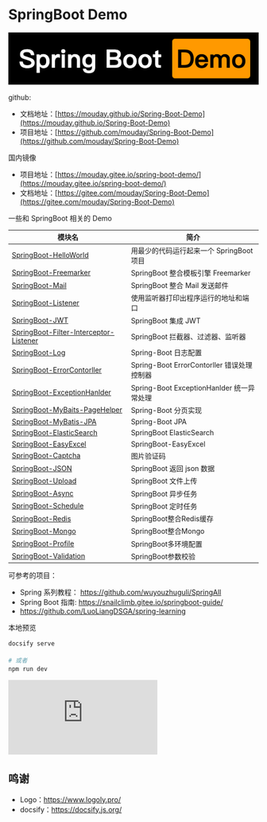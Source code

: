 # SpringBoot Demo

![](logo.png)

github:

- 文档地址：[https://mouday.github.io/Spring-Boot-Demo](https://mouday.github.io/Spring-Boot-Demo)
- 项目地址：[https://github.com/mouday/Spring-Boot-Demo](https://github.com/mouday/Spring-Boot-Demo)


国内镜像

- 项目地址：[https://mouday.gitee.io/spring-boot-demo/](https://mouday.gitee.io/spring-boot-demo/)
- 文档地址：[https://gitee.com/mouday/Spring-Boot-Demo](https://gitee.com/mouday/Spring-Boot-Demo)

一些和 SpringBoot 相关的 Demo

| 模块名 | 简介  |
| - | - |
| [SpringBoot-HelloWorld](SpringBoot-HelloWorld/README.md)  | 用最少的代码运行起来一个 SpringBoot 项目 |
| [SpringBoot-Freemarker](SpringBoot-Freemarker/README.md)  | SpringBoot 整合模板引擎 Freemarker |
| [SpringBoot-Mail](SpringBoot-Mail/README.md)    | SpringBoot 整合 Mail 发送邮件 |
| [SpringBoot-Listener](SpringBoot-Listener/README.md) | 使用监听器打印出程序运行的地址和端口 |
| [SpringBoot-JWT](SpringBoot-JWT/README.md) | SpringBoot 集成 JWT |
| [SpringBoot-Filter-Interceptor-Listener](SpringBoot-Filter-Interceptor-Listener/README.md) | SpringBoot 拦截器、过滤器、监听器 |
| [SpringBoot-Log](SpringBoot-Log/README.md)   | Spring-Boot 日志配置 |
| [SpringBoot-ErrorContorller](SpringBoot-ErrorContorller/README.md) | Spring-Boot ErrorContorller   错误处理控制器 |
| [SpringBoot-ExceptionHanlder](SpringBoot-ExceptionHanlder/README.md) | Spring-Boot ExceptionHanlder   统一异常处理 |
| [SpringBoot-MyBaits-PageHelper](SpringBoot-MyBaits-PageHelper) | Spring-Boot 分页实现 |
| [SpringBoot-MyBatis-JPA](SpringBoot-MyBatis-JPA/README.md)  | Spring-Boot JPA |
|[SpringBoot-ElasticSearch](SpringBoot-ElasticSearch/README.md) | SpringBoot ElasticSearch |
|[SpringBoot-EasyExcel](SpringBoot-EasyExcel/README.md)  | SpringBoot-EasyExcel |
|[SpringBoot-Captcha](SpringBoot-Captcha/README.md)  | 图片验证码 |
|[SpringBoot-JSON](SpringBoot-JSON/README.md)  | SpringBoot 返回 json 数据 |
|[SpringBoot-Upload](SpringBoot-Upload/README.md)  | SpringBoot 文件上传 |
|[SpringBoot-Async](SpringBoot-Async/README.md)  | SpringBoot 异步任务 |
|[SpringBoot-Schedule](SpringBoot-Schedule/README.md)  | SpringBoot 定时任务 |
|[SpringBoot-Redis](SpringBoot-Redis/README.md)  | SpringBoot整合Redis缓存 |
|[SpringBoot-Mongo](SpringBoot-Mongo/README.md)  | SpringBoot整合Mongo |
|[SpringBoot-Profile](SpringBoot-Profile/README.md)  | SpringBoot多环境配置 |
|[SpringBoot-Validation](SpringBoot-Validation/README.md)  | SpringBoot参数校验 |


可参考的项目：

- Spring 系列教程： https://github.com/wuyouzhuguli/SpringAll
- Spring Boot 指南: https://snailclimb.gitee.io/springboot-guide/
- https://github.com/LuoLiangDSGA/spring-learning

本地预览

```bash
docsify serve

# 或者
npm run dev
```

![](https://api.isoyu.com/bing_images.php)

## 鸣谢

- Logo：https://www.logoly.pro/
- docsify：https://docsify.js.org/
